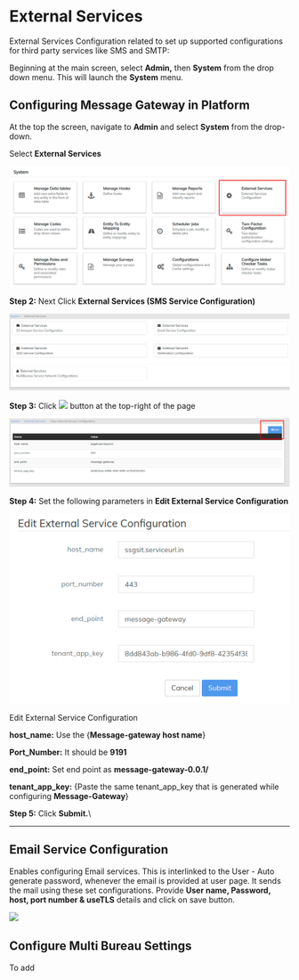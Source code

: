 # External Services

External Services Configuration related to set up supported configurations for third party services like SMS and SMTP:

Beginning at the main screen, select **Admin,** then **System** from the drop down menu. This will launch the **System** menu.

## **Configuring Message Gateway in Platform**

At the top the screen, navigate to **Admin** and select **System** from the drop-down.

Select **External Services**

![](../../../.gitbook/assets/extser.png)

**Step 2:** Next Click **External Services (SMS Service Configuration)**

![](../../../.gitbook/assets/extser2.png)

**Step 3:** Click  ![](https://mifosforge.jira.com/wiki/download/thumbnails/165871671/33.png?version=1\&modificationDate=1479209311435\&cacheVersion=1\&api=v2\&width=45\&height=21) button at the top-right of the page

![](../../../.gitbook/assets/extsersms.png)

**Step 4:** Set the following parameters in **Edit External Service Configuration**

![](../../../.gitbook/assets/editextsersms.png)

Edit External Service Configuration

**host\_name:** Use the {**Message-gateway host name**}

**Port\_Number:** It should be **9191**

**end\_point:** Set end point as **message-gateway-0.0.1/**

**tenant\_app\_key:** {Paste the same tenant\_app\_key that is generated while configuring **Message-Gateway**}

**Step 5:** Click **Submit.**\
****

## **Email Service Configuration**&#x20;

Enables configuring Email services. This is interlinked to the User - Auto generate password, whenever the email is provided at user page. It sends the mail using these set configurations. Provide **User name, Password, host, port number & useTLS** details and click on save button.&#x20;

![](https://mifosforge.jira.com/wiki/download/thumbnails/102039554/23.png?version=1\&modificationDate=1442218306320\&cacheVersion=1\&api=v2\&width=952\&height=200)

## Configure Multi Bureau Settings

To add
